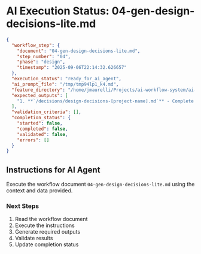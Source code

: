 # AI Execution Status: 04-gen-design-decisions-lite.md

```json
{
  "workflow_step": {
    "document": "04-gen-design-decisions-lite.md",
    "step_number": "04",
    "phase": "design",
    "timestamp": "2025-09-06T22:14:32.626657"
  },
  "execution_status": "ready_for_ai_agent",
  "ai_prompt_file": "/tmp/tmp94lp1_k4.md",
  "feature_directory": "/home/jmaurelli/Projects/ai-workflow-system/ai-workflow/features/2025-09-06-standalone-20250906-221429",
  "expected_outputs": [
    "1. **`/decisions/design-decisions-[project-name].md`** - Complete decision log with rationale\n2. **`/decisions/learning-notes-[project-name].md`** - Personal learning insights and growth tracking\n3. **Update `/artifacts/manifest.json`** with design decision artifacts\n"
  ],
  "validation_criteria": [],
  "completion_status": {
    "started": false,
    "completed": false,
    "validated": false,
    "errors": []
  }
}
```

## Instructions for AI Agent

Execute the workflow document `04-gen-design-decisions-lite.md` using the context and data provided.

### Next Steps
1. Read the workflow document
2. Execute the instructions
3. Generate required outputs
4. Validate results
5. Update completion status
